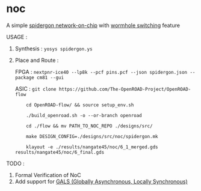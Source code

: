 # noc
A simple [spidergon network-on-chip](http://sci-hub.do/https://ieeexplore.ieee.org/abstract/document/1411133) with [wormhole switching](https://en.wikipedia.org/wiki/Wormhole_switching) feature

USAGE :
1. Synthesis : `yosys spidergon.ys`
2. Place and Route : 

    FPGA : `nextpnr-ice40 --lp8k --pcf pins.pcf --json spidergon.json --package cm81 --gui`
    
    ASIC : `git clone https://github.com/The-OpenROAD-Project/OpenROAD-flow`
    
           cd OpenROAD-flow/ && source setup_env.sh
           
           ./build_openroad.sh -o --or-branch openroad
           
           cd ./flow && mv PATH_TO_NOC_REPO ./designs/src/
           
           make DESIGN_CONFIG=./designs/src/noc/spidergon.mk
           
           klayout -e ./results/nangate45/noc/6_1_merged.gds results/nangate45/noc/6_final.gds
           

TODO :
1. Formal Verification of NoC
2. Add support for [GALS (Globally Asynchronous, Locally Synchronous)](https://en.wikipedia.org/wiki/Globally_asynchronous_locally_synchronous)
